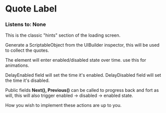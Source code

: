 # Quote Label

### Listens to: None

This is the classic "hints" section of the loading screen.

Generate a ScriptableObject from the UIBuilder inspector, this will be used to collect the quotes.

The element will enter enabled/disabled state over time. use this for animations.

DelayEnabled field will set the time it's enabled.
DelayDisabled field will set the time it's disabled.

Public fields **Next(), Previous()** can be called to progress back and fort as will, this will also trigger enabled -> disabled -> enabled state.

How you wish to implement these actions are up to you.